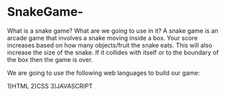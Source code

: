 # SnakeGame-

What is a snake game? What are we going to use in it?
A snake game is an arcade game that involves a snake moving inside a box. Your score increases based on how many objects/fruit the snake eats. This will also increase the size of the snake. If it collides with itself or to the boundary of the box then the game is over.

We are going to use the following web languages to build our game:

1)HTML
2)CSS
3)JAVASCRIPT
